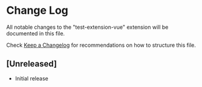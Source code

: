 # Change Log

All notable changes to the "test-extension-vue" extension will be documented in this file.

Check [Keep a Changelog](http://keepachangelog.com/) for recommendations on how to structure this file.

## [Unreleased]

- Initial release